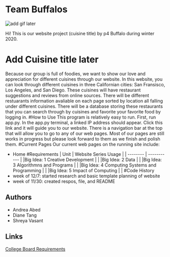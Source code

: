 # Team Buffalos
![add gif later]()

Hi! This is our website project (cuisine title) by p4 Buffalo during winter 2020.
# Add Cuisine title later
Because our group is full of foodies, we want to show our love and appreciation for different cuisines through our website. In this website, you can look through different cuisines in three Californian cities: San Fransisco, Los Angeles, and San Diego. These cuisines will have restaurant suggestions and reviews from online sources.
There will be different restuarants information avaliable on each page sorted by location all falling under different cuisines. There will be a database storing these restaurants that you can search through by cuisines and favorite your favorite food by logging in. 
#How to Use
This program is relatively easy to run. First, run app.py. In the app.py terminal, a linked IP address should appear. Click this link and it will guide you to our website. There is a navigation bar at the top that will allow you to go to any of our web pages. Most of our pages are still works in progress but please look forward to them as we finish and polish them.
#Current Pages
Our current web pages on the running site include:
* Home
#Requirements
| Unit | Website Series Usage |
| -------- | ----------- |
|Big Idea: 1 Creative Development | |
|Big Idea: 2 Data | |
|Big Idea: 3 Algorithmns and Programs | |
|Big Idea: 4 Computing Systems and Programming | |
|Big Idea: 5 Impact of Computing | |
#Code History
* week of 12/7: started research and basic template planning of website
* week of 11/30: created respos, file, and README
## Authors
* Andrea Abed
* Diane Tang
* Shreya Vasant
## Links
[College Board Requirements](https://apcentral.collegeboard.org/pdf/ap-computer-science-principles-course-and-exam-description.pdf?course=ap-computer-science-principles)

